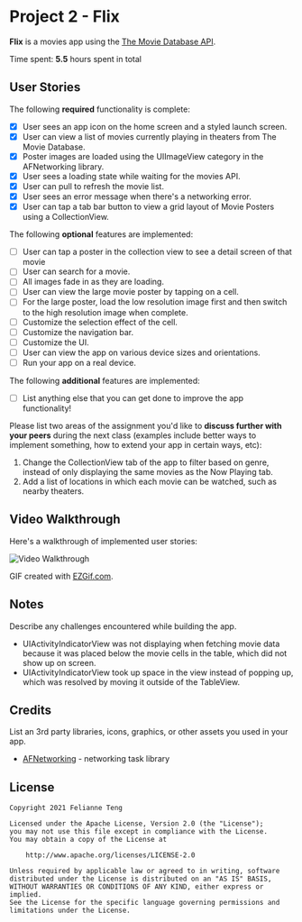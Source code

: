 # Project 2 - Flix

**Flix** is a movies app using the [The Movie Database API](http://docs.themoviedb.apiary.io/#).

Time spent: **5.5** hours spent in total

## User Stories

The following **required** functionality is complete:

- [x] User sees an app icon on the home screen and a styled launch screen.
- [x] User can view a list of movies currently playing in theaters from The Movie Database.
- [x] Poster images are loaded using the UIImageView category in the AFNetworking library.
- [x] User sees a loading state while waiting for the movies API.
- [x] User can pull to refresh the movie list.
- [x] User sees an error message when there's a networking error.
- [x] User can tap a tab bar button to view a grid layout of Movie Posters using a CollectionView.

The following **optional** features are implemented:

- [ ] User can tap a poster in the collection view to see a detail screen of that movie
- [ ] User can search for a movie.
- [ ] All images fade in as they are loading.
- [ ] User can view the large movie poster by tapping on a cell.
- [ ] For the large poster, load the low resolution image first and then switch to the high resolution image when complete.
- [ ] Customize the selection effect of the cell.
- [ ] Customize the navigation bar.
- [ ] Customize the UI.
- [ ] User can view the app on various device sizes and orientations.
- [ ] Run your app on a real device.

The following **additional** features are implemented:

- [ ] List anything else that you can get done to improve the app functionality!

Please list two areas of the assignment you'd like to **discuss further with your peers** during the next class (examples include better ways to implement something, how to extend your app in certain ways, etc):

1. Change the CollectionView tab of the app to filter based on genre, instead of only displaying the same movies as the Now Playing tab. 
2. Add a list of locations in which each movie can be watched, such as nearby theaters. 

## Video Walkthrough

Here's a walkthrough of implemented user stories:

<img src='https://imgur.com/a/iB0gJnN' title='Video Walkthrough' width='' alt='Video Walkthrough' />

GIF created with [EZGif.com](https://ezgif.com/).

## Notes

Describe any challenges encountered while building the app.
- UIActivityIndicatorView was not displaying when fetching movie data because it was placed below the movie cells in the table, which did not show up on screen. 
- UIActivityIndicatorView took up space in the view instead of popping up, which was resolved by moving it outside of the TableView. 

## Credits

List an 3rd party libraries, icons, graphics, or other assets you used in your app.

- [AFNetworking](https://github.com/AFNetworking/AFNetworking) - networking task library

## License

    Copyright 2021 Felianne Teng

    Licensed under the Apache License, Version 2.0 (the "License");
    you may not use this file except in compliance with the License.
    You may obtain a copy of the License at

        http://www.apache.org/licenses/LICENSE-2.0

    Unless required by applicable law or agreed to in writing, software
    distributed under the License is distributed on an "AS IS" BASIS,
    WITHOUT WARRANTIES OR CONDITIONS OF ANY KIND, either express or implied.
    See the License for the specific language governing permissions and
    limitations under the License.
